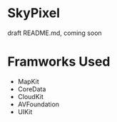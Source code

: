 # SkyPixel
draft README.md, coming soon
<h1>Framworks Used</h1>
<ul>
  <li>MapKit</li>
  <li>CoreData</li>
  <li>CloudKit</li>
  <li>AVFoundation</li>
  <li>UIKit</li>
</ul>
